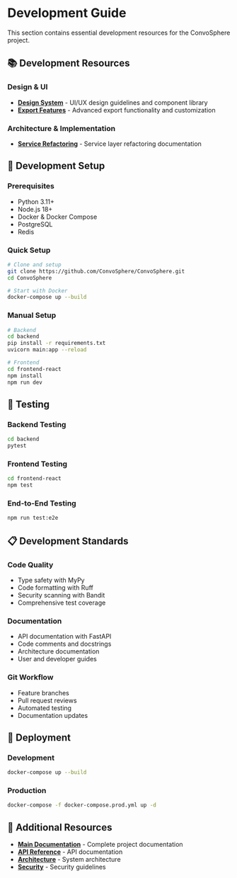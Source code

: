 # Development Guide

This section contains essential development resources for the ConvoSphere project.

## 📚 Development Resources

### **Design & UI**
- **[Design System](DESIGN_SYSTEM.md)** - UI/UX design guidelines and component library
- **[Export Features](EXTENDED_EXPORT_FEATURES.md)** - Advanced export functionality and customization

### **Architecture & Implementation**
- **[Service Refactoring](service_refactoring_summary.md)** - Service layer refactoring documentation

## 🔧 Development Setup

### **Prerequisites**
- Python 3.11+
- Node.js 18+
- Docker & Docker Compose
- PostgreSQL
- Redis

### **Quick Setup**
```bash
# Clone and setup
git clone https://github.com/ConvoSphere/ConvoSphere.git
cd ConvoSphere

# Start with Docker
docker-compose up --build
```

### **Manual Setup**
```bash
# Backend
cd backend
pip install -r requirements.txt
uvicorn main:app --reload

# Frontend
cd frontend-react
npm install
npm run dev
```

## 🧪 Testing

### **Backend Testing**
```bash
cd backend
pytest
```

### **Frontend Testing**
```bash
cd frontend-react
npm test
```

### **End-to-End Testing**
```bash
npm run test:e2e
```

## 📋 Development Standards

### **Code Quality**
- Type safety with MyPy
- Code formatting with Ruff
- Security scanning with Bandit
- Comprehensive test coverage

### **Documentation**
- API documentation with FastAPI
- Code comments and docstrings
- Architecture documentation
- User and developer guides

### **Git Workflow**
- Feature branches
- Pull request reviews
- Automated testing
- Documentation updates

## 🚀 Deployment

### **Development**
```bash
docker-compose up --build
```

### **Production**
```bash
docker-compose -f docker-compose.prod.yml up -d
```

## 📖 Additional Resources

- **[Main Documentation](../index.md)** - Complete project documentation
- **[API Reference](../api.md)** - API documentation
- **[Architecture](../architecture.md)** - System architecture
- **[Security](../security.md)** - Security guidelines
